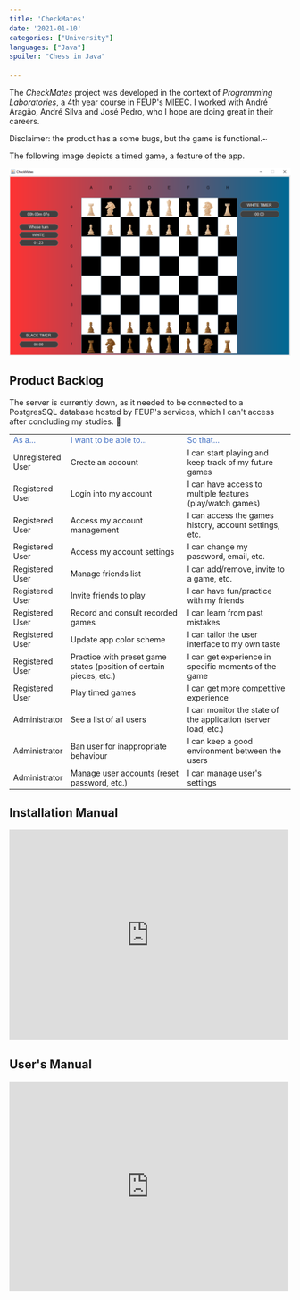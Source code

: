 ```yaml
---
title: 'CheckMates'
date: '2021-01-10'
categories: ["University"]
languages: ["Java"]
spoiler: "Chess in Java"

---
```


The *CheckMates* project was developed in the context of *Programming Laboratories*, a 4th year course in FEUP's MIEEC. I worked with André Aragão, André Silva and José Pedro, who I hope are doing great in their careers.

Disclaimer: the product has a some bugs, but the game is functional.~

The following image depicts a timed game, a feature of the app.

![Demo](./images/game.png)

## Product Backlog

The server is currently down, as it needed to be connected to a PostgresSQL database hosted by FEUP's services, which I can't access after concluding my studies. 🤡 
        
<table class ="backlog">
<tbody>
  <tr>
    <td class = "table_td"><span style="color: #4472c4;">As a...</span></td>
    <td class = "table_td"><span style="color: #4472c4;">I want to be able to...</span></td>
    <td class = "table_td"><span style="color: #4472c4;">So that...</span></td>
  </tr>
  <tr>
    <td class = "table_td">Unregistered<br>User</td>
    <td class = "table_td">Create an account</td>
    <td class = "table_td">I can start playing and <br>keep track of my future games</td>
  </tr>
  <tr>
    <td class = "table_td">Registered<br>User</td>
    <td class = "table_td">Login into my account</td>
    <td class = "table_td">I can have access to multiple features (play/watch games)</td>
  </tr>
  <tr>
    <td class = "table_td">Registered<br>User</td>
    <td class = "table_td">Access my account management</td>
    <td class = "table_td">I can access the games history, account settings, etc.</td>
  </tr>
  <tr>
    <td class = "table_td">Registered<br>User</td>
    <td class = "table_td">Access my account settings</td>
    <td class = "table_td">I can change my password, email, etc.</td>
  </tr>
  <tr>
    <td class = "table_td">Registered<br>User</td>
    <td class = "table_td">Manage friends list</td>
    <td class = "table_td">I can add/remove, invite to a game, etc.</td>
  </tr>
  <tr>
    <td class = "table_td">Registered<br>User</td>
    <td class = "table_td">Invite friends to play</td>
    <td class = "table_td">I can have fun/practice with my friends</td>
  </tr>
  <tr>
    <td class = "table_td">Registered<br>User</td>
    <td class = "table_td">Record and consult recorded games</td>
    <td class = "table_td">I can learn from past mistakes</td>
  </tr>
  <tr>
    <td class = "table_td">Registered<br>User</td>
    <td class = "table_td">Update app color scheme</td>
    <td class = "table_td">I can tailor the user interface to my own taste</td>
  </tr>
  <tr>
    <td class = "table_td">Registered<br>User</td>
    <td class = "table_td">Practice with preset game states (position of certain pieces, etc.)</td>
    <td class = "table_td">I can get experience in specific moments of the game</td>
  </tr>
  <tr>
    <td class = "table_td">Registered<br>User</td>
    <td class = "table_td">Play timed games</td>
    <td class = "table_td">I can get more competitive experience</td>
  </tr>
  <tr>
    <td class = "table_td">Administrator</td>
    <td class = "table_td">See a list of all users</td>
    <td class = "table_td">I can monitor the state of the application (server load, etc.)</td>
  </tr>
  <tr>
    <td class = "table_td">Administrator</td>
    <td class = "table_td">Ban user for inappropriate behaviour</td>
    <td class = "table_td">I can keep a good environment between the users</td>
  </tr>
  <tr>
    <td class = "table_td">Administrator</td>
    <td class = "table_td">Manage user accounts (reset password, etc.)</td>
    <td class = "table_td">I can manage user's settings</td>
  </tr>
</tbody>
</table>

## Installation Manual

<embed src="https://drive.google.com/file/d/1icu16oQUSDcUA4dq_-V_AJAoUWbngcT-/view?usp=sharing" width="500" height="375">


## User's Manual

<embed src="https://drive.google.com/file/d/1Ck7yEJBbKM51XKU2_040n_sjRbvh0fZG/view?usp=sharing" width="500" height="375">





